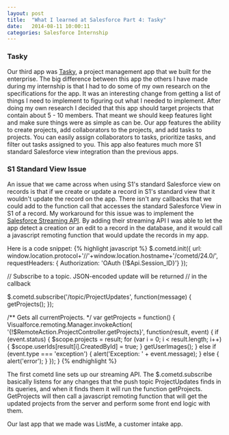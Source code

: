 ```yaml
---
layout: post
title:  "What I learned at Salesforce Part 4: Tasky"
date:   2014-08-11 10:00:11
categories: Salesforce Internship
---
```


### Tasky

Our third app was [Tasky][tasky-gh], a project management app that we built for the enterprise.  The big difference between this app the others I have made during my internship is that I had to do some of my own research on the specifications for the app.  It was an interesting change from getting a list of things I need to implement to figuring out what I needed to implement.  After doing my own research I decided that this app should target projects that contain about 5 - 10 members.  That meant we should keep features light and make sure things were as simple as can be.  Our app features the ability to create projects, add collaborators to the projects, and add tasks to projects.  You can easily assign collaborators to tasks, prioritize tasks, and filter out tasks assigned to you.  This app also features much more S1 standard Salesforce view integration than the previous apps.

### S1 Standard View Issue

An issue that we came across when using S1's standard Salesforce view on records is that if we create or update a record in S1's standard view that it wouldn't update the record on the app.  There isn't any callbacks that we could add to the function call that accesses the standard Salesforce View in S1 of a record.  My workaround for this issue was to implement the [Salesforce Streaming API][streaming].  By adding their streaming API I was able to let the app detect a creation or an edit to a record in the database, and it would call a javascript remoting function that would update the records in my app.

Here is a code snippet: 
{% highlight javascript %}
  $.cometd.init({
    url: window.location.protocol+'//'+window.location.hostname+'/cometd/24.0/',
    requestHeaders: { Authorization: 'OAuth {!$Api.Session_ID}'}
  });

  // Subscribe to a topic. JSON-encoded update will be returned
  // in the callback

  $.cometd.subscribe('/topic/ProjectUpdates', function(message) {
    getProjects();
  });

  /** Gets all currentProjects. */
  var getProjects = function() {
    Visualforce.remoting.Manager.invokeAction(
      '{!$RemoteAction.ProjectController.getProjects}',
      function(result, event) {
        if (event.status) {
          $scope.projects = result;
          for (var i = 0; i < result.length; i++) {
            $scope.userIds[result[i].CreatedById] = true;
          }
          getUserImages();
        } else if (event.type === 'exception') {
          alert('Exception: ' + event.message);
        } else {
          alert('error');
        }
      });
  }
{% endhighlight %}

The first cometd line sets up our streaming API.  The $.cometd.subscribe basically listens for any changes that the push topic ProjectUpdates finds in its queries, and when it finds them it will run the function getProjects.  GetProjects will then call a javascript remoting function that will get the updated projects from the server and perform some front end logic with them.

Our last app that we made was ListMe, a customer intake app.

[tasky-gh]: https://github.com/chenhoward/salesforce_tasky
[streaming]: http://www.salesforce.com/us/developer/docs/api_streaming/